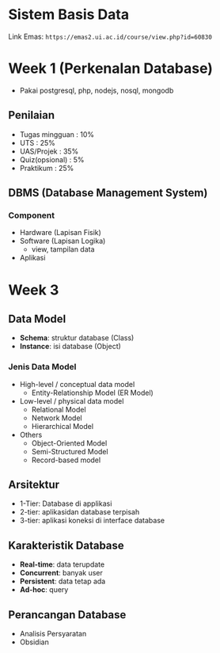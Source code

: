 # **Sistem Basis Data**
Link Emas: `https://emas2.ui.ac.id/course/view.php?id=60830`

# Week 1 (Perkenalan Database)
- Pakai postgresql, php, nodejs, nosql, mongodb
## Penilaian
- Tugas mingguan : 10%
- UTS : 25%
- UAS/Projek : 35%
- Quiz(opsional) : 5%
- Praktikum : 25%
## DBMS (Database Management System)
### Component
- Hardware (Lapisan Fisik)
- Software (Lapisan Logika)
  - view, tampilan data
- Aplikasi

# Week 3 
## Data Model
- **Schema**: struktur database (Class)
- **Instance**: isi database (Object)
### Jenis Data Model
- High-level / conceptual data model
  - Entity-Relationship Model (ER Model)
- Low-level / physical data model
  - Relational Model
  - Network Model
  - Hierarchical Model
- Others
  - Object-Oriented Model
  - Semi-Structured Model
  - Record-based model
## Arsitektur
- 1-Tier: Database di applikasi
- 2-tier: aplikasidan database terpisah
- 3-tier: aplikasi koneksi di interface database
## Karakteristik Database
- **Real-time**: data terupdate
- **Concurrent**: banyak user
- **Persistent**: data tetap ada
- **Ad-hoc**: query
## Perancangan Database
- Analisis Persyaratan
- Obsidian